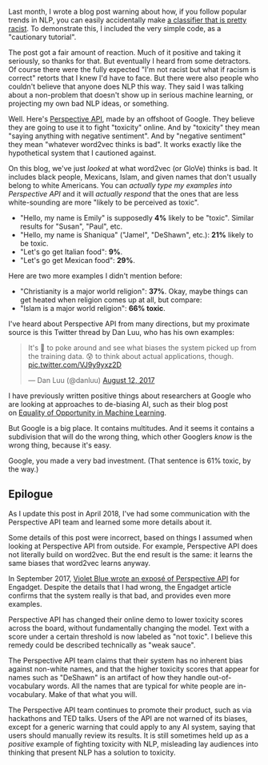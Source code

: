 Last month, I wrote a blog post warning about how, if you follow popular trends in NLP, you can easily accidentally make <a href="http://blog.conceptnet.io/2017/07/13/how-to-make-a-racist-ai-without-really-trying/">a classifier that is pretty racist</a>. To demonstrate this, I included the very simple code, as a "cautionary tutorial".

The post got a fair amount of reaction. Much of it positive and taking it seriously, so thanks for that. But eventually I heard from some detractors. Of course there were the fully expected "I'm not racist but what if racism is correct" retorts that I knew I'd have to face. But there were also people who couldn't believe that anyone does NLP this way. They said I was talking about a non-problem that doesn't show up in serious machine learning, or projecting my own bad NLP ideas, or something.

Well. Here's <a href="http://perspectiveapi.com/">Perspective API</a>, made by an offshoot of Google. They believe they are going to use it to fight "toxicity" online. And by "toxicity" they mean "saying anything with negative sentiment". And by "negative sentiment" they mean "whatever word2vec thinks is bad". It works exactly like the hypothetical system that I cautioned against.

On this blog, we've just <em>looked</em> at what word2vec (or GloVe) thinks is bad. It includes black people, Mexicans, Islam, and given names that don't usually belong to white Americans. You can <em>actually type my examples into Perspective API</em> and it will <em>actually</em> <em>respond</em> that the ones that are less white-sounding are more "likely to be perceived as toxic".

<ul>
    <li>"Hello, my name is Emily" is supposedly <strong>4%</strong> likely to be "toxic". Similar results for "Susan", "Paul", etc.</li>
    <li>"Hello, my name is Shaniqua" ("Jamel", "DeShawn", etc.): <strong>21%</strong> likely to be toxic.</li>
    <li>"Let's go get Italian food": <strong>9%</strong>.</li>
    <li>"Let's go get Mexican food": <strong>29%</strong>.</li>
</ul>

Here are two more examples I didn't mention before:

<ul>
    <li>"Christianity is a major world religion": <strong>37%</strong>. Okay, maybe things can get heated when religion comes up at all, but compare:</li>
    <li>"Islam is a major world religion": <strong>66% toxic</strong>.</li>
</ul>

I've heard about Perspective API from many directions, but my proximate source is this Twitter thread by Dan Luu, who has his own examples:

<blockquote class="twitter-tweet" data-lang="en"><p lang="en" dir="ltr">It&#39;s 🤣 to poke around and see what biases the system picked up from the training data. 😰 to think about actual applications, though. <a href="https://t.co/VJ9y9yxz2D">pic.twitter.com/VJ9y9yxz2D</a></p>&mdash; Dan Luu (@danluu) <a href="https://twitter.com/danluu/status/896177697285603329?ref_src=twsrc%5Etfw">August 12, 2017</a></blockquote>
<script async src="https://platform.twitter.com/widgets.js" charset="utf-8"></script>

I have previously written positive things about researchers at Google who are looking at approaches to de-biasing AI, such as their blog post on <a href="https://research.googleblog.com/2016/10/equality-of-opportunity-in-machine.html">Equality of Opportunity in Machine Learning</a>.

But Google is a big place. It contains multitudes. And it seems it contains a subdivision that will do the wrong thing, which other Googlers <em>know</em> is the wrong thing, because it's easy.

Google, you made a very bad investment. (That sentence is 61% toxic, by the way.)

## Epilogue

As I update this post in April 2018, I've had some communication with the Perspective API team and learned some more details about it.

Some details of this post were incorrect, based on things I assumed when looking at Perspective API from outside. For example, Perspective API does not literally build on word2vec. But the end result is the same: it learns the same biases that word2vec learns anyway.

In September 2017, [Violet Blue wrote an exposé of Perspective API](https://www.engadget.com/2017/09/01/google-perspective-comment-ranking-system/) for Engadget. Despite the details that I had wrong, the Engadget article confirms that the system really is that bad, and provides even more examples.

Perspective API has changed their online demo to lower toxicity scores across the board, without fundamentally changing the model. Text with a score under a certain threshold is now labeled as "not toxic". I believe this remedy could be described technically as "weak sauce".

The Perspective API team claims that their system has no inherent bias against non-white names, and that the higher toxicity scores that appear for names such as "DeShawn" is an artifact of how they handle out-of-vocabulary words. All the names that are typical for white people are in-vocabulary. Make of that what you will.

The Perspective API team continues to promote their product, such as via hackathons and TED talks. Users of the API are not warned of its biases, except for a generic warning that could apply to any AI system, saying that users should manually review its results. It is still sometimes held up as a *positive* example of fighting toxicity with NLP, misleading lay audiences into thinking that present NLP has a solution to toxicity.
